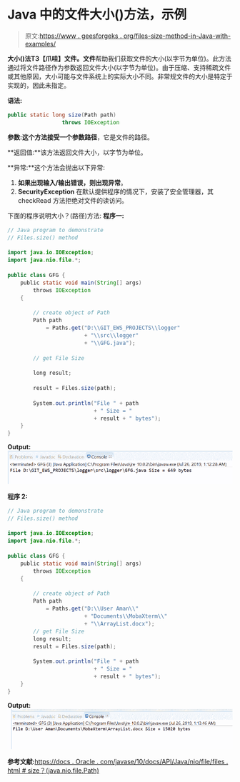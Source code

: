 # Java 中的文件大小()方法，示例

> 原文:[https://www . geesforgeks . org/files-size-method-in-Java-with-examples/](https://www.geeksforgeeks.org/files-size-method-in-java-with-examples/)

**大小()**法**T3【爪哇】文件。文件**帮助我们获取文件的大小(以字节为单位)。此方法通过将文件路径作为参数返回文件大小(以字节为单位)。由于压缩、支持稀疏文件或其他原因，大小可能与文件系统上的实际大小不同。非常规文件的大小是特定于实现的，因此未指定。

**语法:**

```java
public static long size(Path path)
                 throws IOException

```

**参数:**这个方法接受一个参数**路径**，它是文件的路径。

**返回值:**该方法返回文件大小，以字节为单位。

**异常:**这个方法会抛出以下异常:

1.  **如果出现输入/输出错误，则出现异常**。
2.  **SecurityException** 在默认提供程序的情况下，安装了安全管理器，其 checkRead 方法拒绝对文件的读访问。

下面的程序说明大小？(路径)方法:
**程序一:**

```java
// Java program to demonstrate
// Files.size() method

import java.io.IOException;
import java.nio.file.*;

public class GFG {
    public static void main(String[] args)
        throws IOException
    {

        // create object of Path
        Path path
            = Paths.get("D:\\GIT_EWS_PROJECTS\\logger"
                        + "\\src\\logger"
                        + "\\GFG.java");

        // get File Size

        long result;

        result = Files.size(path);

        System.out.println("File " + path
                           + " Size = "
                           + result + " bytes");
    }
}
```

**Output:**![](img/b29a2ba4ca4204c0c52a3b0ab28f2a2b.png)

**程序 2:**

```java
// Java program to demonstrate
// Files.size() method

import java.io.IOException;
import java.nio.file.*;

public class GFG {
    public static void main(String[] args)
        throws IOException
    {

        // create object of Path
        Path path
            = Paths.get("D:\\User Aman\\"
                        + "Documents\\MobaXterm\\"
                        + "\\ArrayList.docx");
        // get File Size
        long result;
        result = Files.size(path);

        System.out.println("File " + path
                           + " Size = "
                           + result + " bytes");
    }
}
```

**Output:**![](img/c13521433abf43742d53891701b99880.png)

**参考文献:**[https://docs . Oracle . com/javase/10/docs/API/Java/nio/file/files . html # size？(java.nio.file.Path)](https://docs.oracle.com/javase/10/docs/api/java/nio/file/Files.html#size?(java.nio.file.Path))
